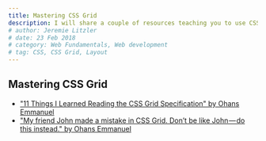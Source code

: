 ```yaml
---
title: Mastering CSS Grid
description: I will share a couple of resources teaching you to use CSS Grid
# author: Jeremie Litzler
# date: 23 Feb 2018
# category: Web Fundamentals, Web development
# tag: CSS, CSS Grid, Layout
---
```


## Mastering CSS Grid

- ["11 Things I Learned Reading the CSS Grid Specification" by Ohans Emmanuel](https://medium.freecodecamp.org/11-things-i-learned-reading-the-css-grid-specification-fb3983aa5e0)
- ["My friend John made a mistake in CSS Grid. Don’t be like John — do this instead." by Ohans Emmanuel](https://medium.freecodecamp.org/my-friend-john-made-a-mistake-in-css-grid-dont-be-like-john-do-this-instead-91649f480da1)
